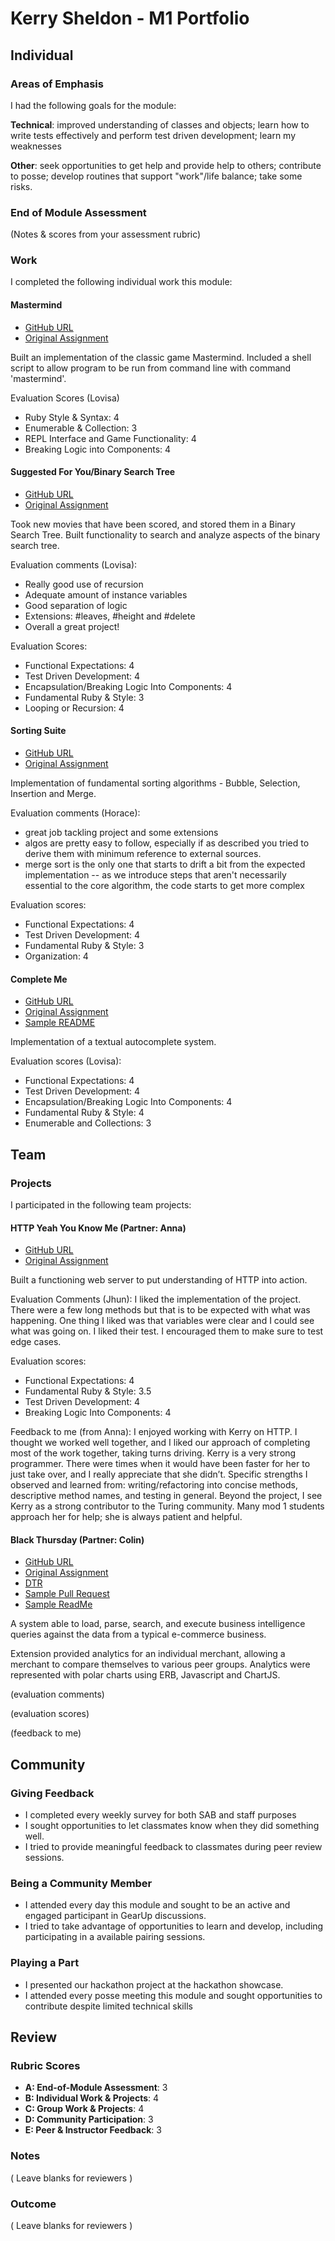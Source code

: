 # Kerry Sheldon - M1 Portfolio

## Individual

### Areas of Emphasis
I had the following goals for the module:

**Technical**: improved understanding of classes and objects; learn how to write tests effectively and perform test driven development; learn my weaknesses

**Other**:  seek opportunities to get help and provide help to others; contribute to posse; develop routines that support "work"/life balance; take some risks.


### End of Module Assessment

(Notes & scores from your assessment rubric)

### Work

I completed the following individual work this module:

#### Mastermind

* [GitHub URL](https://github.com/kjs222/mastermind)
* [Original Assignment](https://github.com/turingschool/curriculum/blob/master/source/projects/mastermind.markdown)

Built an implementation of the classic game Mastermind. Included a shell script to allow program to be run from command line with command 'mastermind'.

Evaluation Scores (Lovisa)

* Ruby Style & Syntax: 4
* Enumerable & Collection: 3
* REPL Interface and Game Functionality: 4
* Breaking Logic into Components: 4

#### Suggested For You/Binary Search Tree

* [GitHub URL](https://github.com/kjs222/bst)
* [Original Assignment](https://github.com/turingschool/curriculum/blob/master/source/projects/binary_search_tree.markdown)

Took new movies that have been scored, and stored them in a Binary Search Tree.  Built functionality to search and analyze aspects of the binary search tree.

Evaluation comments (Lovisa):
* Really good use of recursion
* Adequate amount of instance variables
* Good separation of logic
* Extensions: #leaves, #height and #delete
* Overall a great project!

Evaluation Scores:

* Functional Expectations: 4
* Test Driven Development: 4
* Encapsulation/Breaking Logic Into Components: 4
* Fundamental Ruby & Style: 3
* Looping or Recursion: 4

#### Sorting Suite

* [GitHub URL](https://github.com/kjs222/sorting)
* [Original Assignment](https://github.com/turingschool/curriculum/blob/master/source/projects/sorting_suite.markdown)

Implementation of fundamental sorting algorithms - Bubble, Selection, Insertion and Merge.

Evaluation comments (Horace):
* great job tackling project and some extensions
* algos are pretty easy to follow, especially if as described you tried to derive them with minimum reference to external sources.
* merge sort is the only one that starts to drift a bit from the expected implementation -- as we introduce steps that aren't necessarily essential to the core algorithm, the code starts to get more complex

Evaluation scores:
* Functional Expectations: 4
* Test Driven Development: 4
* Fundamental Ruby & Style: 3
* Organization: 4

#### Complete Me

* [GitHub URL](https://github.com/kjs222/complete_me)
* [Original Assignment](https://github.com/turingschool/curriculum/blob/master/source/projects/complete_me.markdown)
* [Sample README](https://github.com/kjs222/complete_me/blob/master/README.md)

Implementation of a textual autocomplete system.

Evaluation scores (Lovisa):
* Functional Expectations: 4
* Test Driven Development: 4
* Encapsulation/Breaking Logic Into Components: 4
* Fundamental Ruby & Style: 4
* Enumerable and Collections: 3

## Team

### Projects

I participated in the following team projects:

#### HTTP Yeah You Know Me (Partner: Anna)

* [GitHub URL](https://github.com/kjs222/http_you_know_me)
* [Original Assignment](https://github.com/turingschool/curriculum/blob/master/source/projects/http_yeah_you_know_me.markdown)

Built a functioning web server to put understanding of HTTP into action.

 Evaluation Comments (Jhun): I liked the implementation of the project. There were a few long methods but that is to be expected with what was happening. One thing I liked was that variables were clear and I could see what was going on. I liked their test. I encouraged them to make sure to test edge cases.

 Evaluation scores:
 * Functional Expectations: 4
 * Fundamental Ruby & Style: 3.5
 * Test Driven Development: 4
 * Breaking Logic Into Components: 4

Feedback to me (from Anna):
I enjoyed working with Kerry on HTTP.  I thought we worked well together, and I liked our approach of completing most of the work together, taking turns driving. Kerry is a very strong programmer. There were times when it would have been faster for her to just take over, and I really appreciate that she didn’t. Specific strengths I observed and learned from: writing/refactoring into concise methods, descriptive method names, and testing in general. Beyond the project, I see Kerry as a strong contributor to the Turing community. Many mod 1 students approach her for help; she is always patient and helpful.


#### Black Thursday (Partner: Colin)

* [GitHub URL](https://github.com/kjs222/black_thursday)
* [Original Assignment](https://github.com/turingschool/curriculum/blob/master/source/projects/black_thursday.markdown)
* [DTR](https://docs.google.com/document/d/1H9JoNNjIcWOmSPzmDWpzYoPYvnCFkAEtwwzvBFlJmbs/edit)
* [Sample Pull Request](https://github.com/kjs222/black_thursday/pull/32)
* [Sample ReadMe](https://github.com/kjs222/black_thursday/blob/master/README.md)



A system able to load, parse, search, and execute business intelligence queries against the data from a typical e-commerce business.

Extension provided analytics for an individual merchant, allowing a merchant to compare themselves to various peer groups.  Analytics were represented with polar charts using ERB, Javascript and ChartJS.

(evaluation comments)

(evaluation scores)

(feedback to me)

## Community

### Giving Feedback

* I completed every weekly survey for both SAB and staff purposes
* I sought opportunities to let classmates know when they did something well.  
* I tried to provide meaningful feedback to classmates during peer review sessions.

### Being a Community Member

* I attended every day this module and sought to be an active and engaged participant in GearUp discussions.
* I tried to take advantage of opportunities to learn and develop, including participating in a available pairing sessions.


### Playing a Part

* I presented our hackathon project at the hackathon showcase.
* I attended every posse meeting this module and sought opportunities to contribute despite limited technical skills

## Review


### Rubric Scores

* **A: End-of-Module Assessment**: 3
* **B: Individual Work & Projects**: 4
* **C: Group Work & Projects**: 4
* **D: Community Participation**: 3
* **E: Peer & Instructor Feedback**: 3

### Notes

( Leave blanks for reviewers )

### Outcome

( Leave blanks for reviewers )
